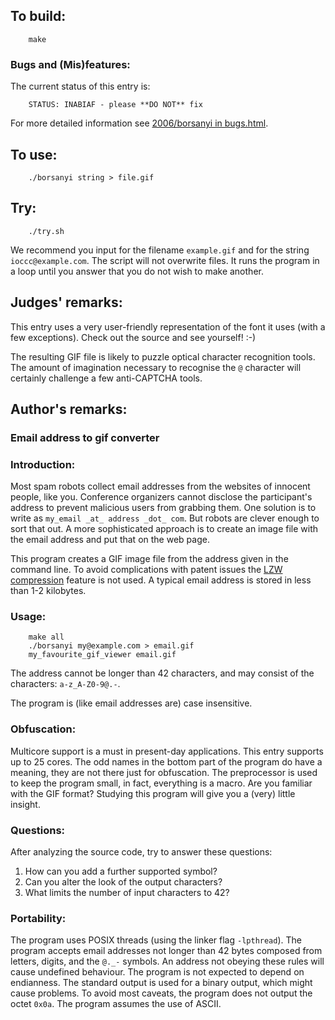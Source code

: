 ## To build:

``` <!---sh-->
    make
```


### Bugs and (Mis)features:

The current status of this entry is:

```
    STATUS: INABIAF - please **DO NOT** fix
```

For more detailed information see [2006/borsanyi in bugs.html](../../bugs.html#2006_borsanyi).


## To use:

``` <!---sh-->
    ./borsanyi string > file.gif
```


## Try:

``` <!---sh-->
    ./try.sh
```

We recommend you input for the filename `example.gif` and for the string
`ioccc@example.com`. The script will not overwrite files. It runs the program in
a loop until you answer that you do not wish to make another.


## Judges' remarks:

This entry uses a very user-friendly representation of the font
it uses (with a few exceptions).   Check out the source and see
yourself!  :-)

The resulting GIF file is likely to puzzle optical character
recognition tools.  The amount of imagination necessary to
recognise the `@` character will certainly challenge a few
anti-CAPTCHA tools.


## Author's remarks:

### Email address to gif converter

### Introduction:

Most spam robots collect email addresses from the websites of
innocent people, like you. Conference organizers cannot disclose
the participant's address to prevent malicious users from
grabbing them. One solution is to write as `my_email _at_ address
_dot_ com`. But robots are clever enough to sort that out.  A
more sophisticated approach is to create an image file with the
email address and put that on the web page.

This program creates a GIF image file from the address given in the command
line. To avoid complications with patent issues the [LZW
compression](https://en.wikipedia.org/wiki/Lempel-Ziv-Welch) feature is not
used. A typical email address is stored in less than 1-2 kilobytes.


### Usage:

``` <!---sh-->
    make all
    ./borsanyi my@example.com > email.gif
    my_favourite_gif_viewer email.gif
```

The address cannot be longer than 42 characters, and may consist of
the characters: `a-z_A-Z0-9@.-`.

The program is (like email addresses are) case insensitive.


### Obfuscation:


Multicore support is a must in present-day applications. This
entry supports up to 25 cores.  The odd names in the bottom
part of the program do have a meaning, they are not there just
for obfuscation. The preprocessor is used to keep the program
small, in fact, everything is a macro. Are you familiar with
the GIF format? Studying this program will give you a (very)
little insight.


### Questions:

After analyzing the source code, try to answer these questions:

1. How can you add a further supported symbol?
2. Can you alter the look of the output characters?
3. What limits the number of input characters to 42?


### Portability:

The program uses POSIX threads (using the linker flag `-lpthread`).
The program accepts email addresses not longer than 42 bytes
composed from letters, digits, and the `@._-` symbols. An address
not obeying these rules will cause undefined behaviour.  The
program is not expected to depend on endianness.  The standard
output is used for a binary output, which might cause problems.
To avoid most caveats, the program does not output the octet
`0x0a`.  The program assumes the use of ASCII.


<!--

    Copyright © 1984-2024 by Landon Curt Noll. All Rights Reserved.

    You are free to share and adapt this file under the terms of this license:

	Creative Commons Attribution-ShareAlike 4.0 International (CC BY-SA 4.0)

    For more information, see:

	https://creativecommons.org/licenses/by-sa/4.0/

-->
